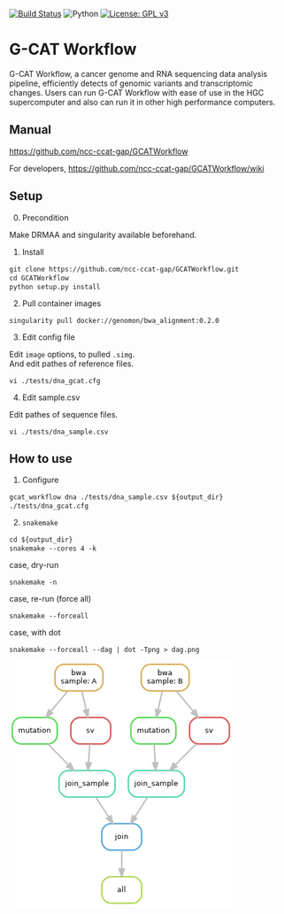 [![Build Status](https://api.travis-ci.com/ncc-ccat-gap/GCATWorkflow.svg?branch=master)](https://travis-ci.com/github/ncc-ccat-gap/GCATWorkflow)
![Python](https://img.shields.io/badge/python-3.6%20%7C%203.7-blue.svg)
[![License: GPL v3](https://img.shields.io/badge/License-GPL%20v3-blue.svg)](https://www.gnu.org/licenses/gpl-3.0)

G-CAT Workflow
===============
G-CAT Workflow, a cancer genome and RNA sequencing data analysis pipeline, efficiently detects of genomic variants and transcriptomic changes. Users can run G-CAT Workflow with ease of use in the HGC supercomputer and also can run it in other high performance computers.

## Manual
https://github.com/ncc-ccat-gap/GCATWorkflow

For developers, https://github.com/ncc-ccat-gap/GCATWorkflow/wiki

## Setup

0. Precondition

Make DRMAA and singularity available beforehand.

1. Install

```
git clone https://github.com/ncc-ccat-gap/GCATWorkflow.git
cd GCATWorkflow
python setup.py install
```

2. Pull container images

```
singularity pull docker://genomon/bwa_alignment:0.2.0
```

3. Edit config file

Edit `image` options, to pulled `.simg`.  
And edit pathes of reference files.
```
vi ./tests/dna_gcat.cfg
```

4. Edit sample.csv

Edit pathes of sequence files.
```
vi ./tests/dna_sample.csv
```

## How to use

1. Configure

```
gcat_workflow dna ./tests/dna_sample.csv ${output_dir} ./tests/dna_gcat.cfg
```

2. `snakemake`
```
cd ${output_dir}
snakemake --cores 4 -k
```

case, dry-run
```
snakemake -n
```

case, re-run (force all)
```
snakemake --forceall
```

case, with dot
```
snakemake --forceall --dag | dot -Tpng > dag.png
```

![](./doc/dag.png)
